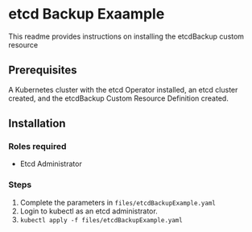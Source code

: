 # etcd Backup Exaample
This readme provides instructions on installing the etcdBackup custom resource

## Prerequisites
A Kubernetes cluster with the etcd Operator installed, an etcd cluster created, and the etcdBackup Custom Resource Definition created.

## Installation
### Roles required
- Etcd Administrator

### Steps
1. Complete the parameters in `files/etcdBackupExample.yaml`
1. Login to kubectl as an etcd administrator.
1. `kubectl apply -f files/etcdBackupExample.yaml`
